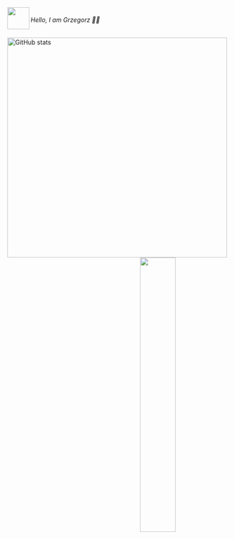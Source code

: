 
<img src="https://media1.giphy.com/media/OfgFXNVi8gnEXvbske/giphy.gif" height="50" align="left"/>

###### Hello, I am Grzegorz 👋🏻 

<img alt="GitHub stats" src="https://github-readme-stats.vercel.app/api?username=Jirafey&bg_color=30,e26f43,e29232&title_color=f2f22f2&text_color=fff&count_private=true&hide_border=true" width="500" align="left">
<img src="https://github-readme-stats.vercel.app/api/top-langs/?username=Jirafey&layout=compact&count_private=true&theme=default" style="width: 40%; max-width: 40%; min-width: 40%;</a>
- 🎮 Games portfolio: [jirafey.itch.io](https://jirafey.itch.io/)

- 💛 Python, C, C++, HTML, CSS.
- 💬 Polish - Native, English - C1, Mandarin - B1, German A2, Dutch A1


<img alt="profile trophy" src="https://github-profile-trophy.vercel.app/?username=Jirafey&column=4&theme=gruvbox&margin-w=15&margin-h=15&no-frame=true" width="600"  align="right">


